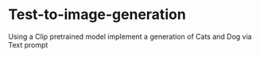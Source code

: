 # Test-to-image-generation
Using a Clip pretrained model implement a generation of Cats and Dog via Text prompt
